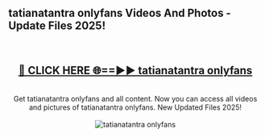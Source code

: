 <h2>tatianatantra onlyfans Videos And Photos - Update Files 2025!</h2>
<br>
<div align="center">
<h2><a href="https://linkcuts.com/hfmhzwbr" rel="nofollow">🔴 CLICK HERE 🌐==►► tatianatantra onlyfans</a></h2>
<br>
Get tatianatantra onlyfans and all content. Now you can access all videos and pictures of tatianatantra onlyfans. New Updated Files 2025!
<br>
<br>
<a href="https://linkcuts.com/hfmhzwbr" rel="nofollow" data-target="animated-image.originalLink"><img src="https://i.ibb.co.com/WyWwxjT/player-gif2.gif" alt="tatianatantra onlyfans" style="max-width: 100%; display: inline-block;" data-target="animated-image.originalImage"></a>
</div>
<br>